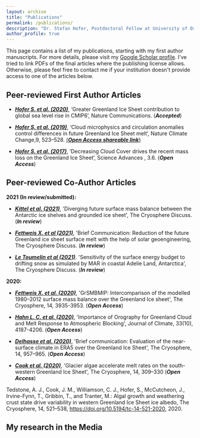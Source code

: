 ```yaml
---
layout: archive
title: "Publications"
permalink: /publications/
description: "Dr. Stefan Hofer, Postdoctoral Fellow at University of Oslo, Climate Scientist"
author_profile: true
---
```


This page contains a list of my publications, starting with my first author manuscripts. For more details, please
visit my [Google Scholar profile](https://scholar.google.com/citations?user=HHacAS0AAAAJ&hl=en). I've tried to link 
PDFs of the final articles where the publishing license allows. Otherwise, please feel free to contact me if your 
institution doesn't provide access to one of the articles below.

## Peer-reviewed First Author Articles
* [***Hofer S. et al. (2020)***](https://doi.org/10.1038/s41558-019-0507-8), ‘Greater Greenland Ice Sheet contribution to global sea level rise in CMIP6’, Nature Communications. (***Accepted***)

* [***Hofer S. et al. (2019)***](https://doi.org/10.1038/s41558-019-0507-8), ‘Cloud microphysics and circulation anomalies control differences in future Greenland Ice Sheet melt’, Nature Climate Change,9, 523–528. [(***Open Access shareable link***)](https://rdcu.be/cbYBd)

* [***Hofer S. et al. (2017)***](https://advances.sciencemag.org/content/3/6/e1700584), ‘Decreasing Cloud Cover drives the recent mass loss on the Greenland Ice Sheet’, Science Advances , 3.6. (***Open Access***)


## Peer-reviewed Co-Author Articles

**2021 (In review/submitted):**

* [***Kittel et al. (2021)***](https://doi.org/10.5194/tc-2020-291), 'Diverging future surface mass balance between the Antarctic ice shelves and grounded ice sheet', The Cryosphere Discuss. (***In review***)

* [***Fettweis X. et al (2021)***](https://doi.org/10.5194/tc-2020-347), 'Brief Communication: Reduction of the future Greenland ice sheet surface melt with the help of solar geoengineering, The Cryosphere Discuss. (***In review***)

* [***Le Toumelin et al (2021)***](https://doi.org/10.5194/tc-2020-329). 'Sensitivity of the surface energy budget to drifting snow as simulated by MAR in coastal Adelie Land, Antarctica', The Cryosphere Discuss. (***In review***)


**2020:**
* [***Fettweis X. et al. (2020)***](https://tc.copernicus.org/articles/14/3935/2020/tc-14-3935-2020.html), 'GrSMBMIP: Intercomparison of the modelled 1980–2012 surface mass balance over the Greenland Ice sheet', The Cryosphere, 14, 3935-3953. (***Open Access***)

* [***Hahn L. C. et al. (2020)***](https://journals.ametsoc.org/view/journals/clim/33/10/jcli-d-19-0527.1.xml?tab_body=fulltext-display), 'Importance of Orography for Greenland Cloud and Melt Response to Atmospheric Blocking', Journal of Climate, 33(10), 4187-4206. (***Open Access***)

* [***Delhasse et al. (2020)***](https://doi.org/10.5194/tc-14-957-2020), 'Brief communication: Evaluation of the near-surface climate in ERA5 over the Greenland Ice Sheet', The Cryosphere, 14, 957–965. (***Open Access***)

* [***Cook et al. (2020)***](https://doi.org/10.5194/tc-14-309-2020), 'Glacier algae accelerate melt rates on the south-western Greenland Ice Sheet', The Cryosphere, 14, 309–330 (***Open Access***)

Tedstone, A. J., Cook, J. M., Williamson, C. J., Hofer, S., McCutcheon, J., Irvine-Fynn, T., Gribbin, T., and Tranter, M.: Algal growth and weathering crust state drive variability in western Greenland Ice Sheet ice albedo, The Cryosphere, 14, 521–538, https://doi.org/10.5194/tc-14-521-2020, 2020. 


## My research in the Media




